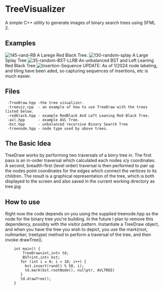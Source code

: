 # TreeVisualizer
A simple C++ utility to generate images of binary search trees using SFML 2.

## Examples
![145-rand-RB](https://github.com/maxgoren/TreeVisualizer/assets/65133477/173c372e-8aae-460a-8337-57c59712b340)
A Larege Red Black Tree.
![130-random-splay](https://github.com/maxgoren/TreeVisualizer/assets/65133477/b0bbcd19-f8f5-4ace-8501-ab937d515cc3)
A Large Splay Tree
![35-random-BST-LLRB](https://github.com/maxgoren/TreeVisualizer/assets/65133477/a7c618e9-0b2f-4edb-b291-736ca452673d)
An unbalanced BST and Left Leaning Red Black Tree
![Insertion-Sequence](https://github.com/maxgoren/TreeVisualizer/assets/65133477/27cd8564-b16f-4f80-aa6a-615596f43146)
UPDATE: As of 1/2024 node labeling, and tiling have been aded, so capturing sequences of insertions, etc is much easier.

## Files
```
 -TreeDraw.hpp -the tree visualizer.
 -treeviz.cpp  - an example of how to use TreeDraw with the trees listed below.
 -redblack.hpp - example RedBlack And Left Leaning Red Black Tree.
 -avl.hpp      - example AVL Tree.
 -bst.hpp      - unbalanced recursive Binary Search Tree
 -treenode.hpp - node type used by above trees.
```

## The Basic Idea
  TreeDraw works by performing two traversals of a binry tree in. The first pass is an in-order traversal which
  calculated each nodes x/y coordinates. A second, breadth-first (level order) traversal is then performed 
  to pair up the nodes point coordinates for the edges which connect the vertices to its children. 
  The result is a graphical representation of the tree, which is both displayed to the screen and also saved in the current working 
  directory as tree.jpg

## How to use
   Right now the code depends on you using the supplied treenode.hpp as the node for the binary tree you're building. In the future I plan
   to remove this dependency, possibly with the visitor pattern. Instantiate a TreeDraw object, and when you have the tree you wish to depict,
   you use the mark(root, nullmarker, treetype) method to perform a traversal of the tree, and then invoke drawTree().
   ```
       int main() {
           TreeDraw<int,int> td;
           BST<int,int> bst;
          for (int i = 0; i < 10; i++) {
            bst.insert(rand() % 50, i);
            td.mark(bst.rootNode(), nullptr, AVLTREE)
          }
          td.drawTree();
       }
   ```

  
